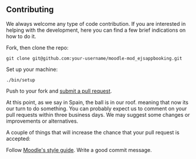 ## Contributing
We always welcome any type of code contribution. If you are interested in helping with the development, here you can find a few brief indications on how to do it.

Fork, then clone the repo:

```
git clone git@github.com:your-username/moodle-mod_ejsappbooking.git
```

Set up your machine:

```
./bin/setup
```

Push to your fork and [submit a pull request](https://github.com/UNEDLabs/moodle-mod_ejsappbooking/compare/).

At this point, as we say in Spain, the ball is in our roof. meaning that now its our turn to do something. You can probably expect us to comment on your pull requests within three business days. We may suggest some changes or improvements or alternatives.

A couple of things that will increase the chance that your pull request is accepted:

Follow [Moodle's style guide](https://docs.moodle.org/33/en/MoodleDocs:Style_guide).
Write a good commit message.
